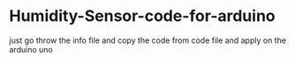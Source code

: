 # Humidity-Sensor-code-for-arduino

just go throw the info file and copy the code from code file and apply on the arduino uno
